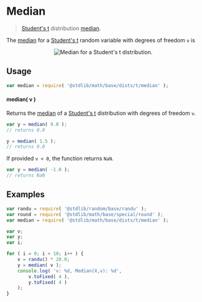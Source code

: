 # Median

> [Student's t][t-distribution] distribution [median][median].

<!-- Section to include introductory text. Make sure to keep an empty line after the intro `section` element and another before the `/section` close. -->

<section class="intro">

The [median][median] for a [Student's t][t-distribution] random variable with degrees of freedom `ν` is

<!-- <equation class="equation" label="eq:t_median" align="center" raw="\operatorname{Median}\left( X \right) = 0" alt="Median for a Student's t distribution."> -->

<div class="equation" align="center" data-raw-text="\operatorname{Median}\left( X \right) = 0" data-equation="eq:t_median">
    <img src="https://cdn.rawgit.com/stdlib-js/stdlib/6c7e930588674097b03b3201c5d368532bba6c67/lib/node_modules/@stdlib/math/base/dists/t/median/docs/img/equation_t_median.svg" alt="Median for a Student's t distribution.">
    <br>
</div>

<!-- </equation> -->

</section>

<!-- /.intro -->

<!-- Package usage documentation. -->

<section class="usage">

## Usage

```javascript
var median = require( '@stdlib/math/base/dists/t/median' );
```

#### median( v )

Returns the [median][median] of a [Student's t][t-distribution] distribution with degrees of freedom `v`.

```javascript
var y = median( 9.0 );
// returns 0.0

y = median( 1.5 );
// returns 0.0
```

If provided `v < 0`, the function returns `NaN`.

```javascript
var y = median( -1.0 );
// returns NaN
```

</section>

<!-- /.usage -->

<!-- Package usage notes. Make sure to keep an empty line after the `section` element and another before the `/section` close. -->

<section class="notes">

</section>

<!-- /.notes -->

<!-- Package usage examples. -->

<section class="examples">

## Examples

```javascript
var randu = require( '@stdlib/random/base/randu' );
var round = require( '@stdlib/math/base/special/round' );
var median = require( '@stdlib/math/base/dists/t/median' );

var v;
var y;
var i;

for ( i = 0; i < 10; i++ ) {
    v = randu() * 20.0;
    y = median( v );
    console.log( 'v: %d, Median(X,v): %d',
        v.toFixed( 4 ),
        y.toFixed( 4 )
    );
}
```

</section>

<!-- /.examples -->

<!-- Section to include cited references. If references are included, add a horizontal rule *before* the section. Make sure to keep an empty line after the `section` element and another before the `/section` close. -->

<section class="references">

</section>

<!-- /.references -->

<!-- Section for all links. Make sure to keep an empty line after the `section` element and another before the `/section` close. -->

<section class="links">

[t-distribution]: https://en.wikipedia.org/wiki/Student%27s_t-distribution

[median]: https://en.wikipedia.org/wiki/Median

</section>

<!-- /.links -->
